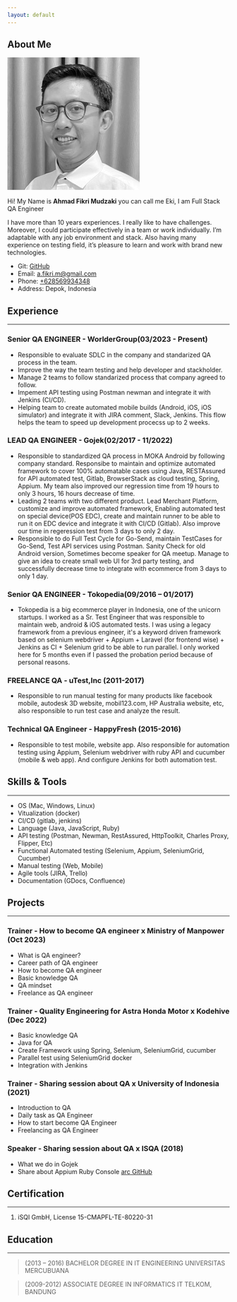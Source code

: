 ```yaml
---
layout: default
---
```


## About Me

<img class="profile-picture" src="ft.jpg">

Hi! My Name is **Ahmad Fikri Mudzaki** you can call me Eki, I am Full Stack QA Engineer

I have more than 10 years experiences. I really like to have challenges. Moreover, I could participate effectively in a team or work individually. I’m adaptable with any job environment and stack.  Also having many experience on testing field, it’s pleasure to learn and work with brand new technologies.

* Git: [GitHub](https://github.com/ekimudzaki)
* Email: [a.fikri.m@gmail.com](mailto:a.fikri.m@gmail.com)
* Phone: [+628569934348](tel:+628569934348)
* Address: Depok, Indonesia

## Experience
---

### Senior QA ENGINEER - WorlderGroup(03/2023 - Present)

* Responsible to evaluate SDLC in the company and standarized QA process in the team. 
* Improve the way the team testing and help developer and stackholder.
* Manage 2 teams to follow standarized process that company agreed to follow.
* Impement API testing using Postman newman and integrate it with Jenkins (CI/CD).
* Helping team to create automated mobile builds (Android, iOS, iOS simulator) and integrate it with JIRA comment, Slack, Jenkins. This flow helps the team to speed up development procecss up to 2 weeks.

### LEAD QA ENGINEER - Gojek(02/2017 - 11/2022)

* Responsible to standardized QA process in MOKA Android by following company standard. Responsibe to maintain and optimize automated framework to cover 100% automatable cases using Java, RESTAssured for API automated test, Gitlab, BrowserStack as cloud testing, Spring, Appium. My team also improved our regression time from 19 hours to only 3 hours, 16 hours decrease of time.
* Leading 2 teams with two different product. Lead Merchant Platform, customize and improve automated framework, Enabling automated test on special device(POS EDC), create and maintain runner to be able to run it on EDC device and integrate it with CI/CD (Gitlab). Also improve our time in regeression test from 3 days to only 2 day.
* Responsible to do Full Test Cycle for Go-Send, maintain TestCases for Go-Send, Test API services using Postman. Sanity Check for old Android version, Sometimes become speaker for QA meetup. Manage to give an idea to create small web UI for 3rd party testing, and successfully decrease time to integrate with ecommerce from 3 days to only 1 day.

### Senior QA ENGINEER - Tokopedia(09/2016 – 01/2017)

* Tokopedia is a big ecommerce player in Indonesia, one of the unicorn startups. I worked as a Sr. Test Engineer that was responsible to maintain web, android & iOS automated tests. I was using a legacy framework from a previous engineer, it's a keyword driven framework based on selenium webdriver + Appium + Laravel (for frontend wise) + Jenkins as CI + Selenium grid to be able to run parallel. I only worked here for 5 months even if I passed the probation period because of personal reasons.

### FREELANCE QA - uTest,Inc (2011-2017)

* Responsible to run manual testing for many products like facebook mobile, autodesk 3D website, mobil123.com, HP Australia website, etc, also responsible to run test case and analyze the result. 

### Technical QA Engineer - HappyFresh (2015-2016)

* Responsible to test mobile,  website app. Also responsible for automation testing using Appium, Selenium webdriver with ruby API and cucumber (mobile & web app). And configure Jenkins for both automation test.

## Skills & Tools
---

 - OS (Mac, Windows, Linux)
 - Vitualization (docker)
 - CI/CD (gitlab, jenkins)
 - Language (Java, JavaScript, Ruby)
 - API testing (Postman, Newman, RestAssured, HttpToolkit, Charles Proxy, Flipper, Etc)
 - Functional Automated testing (Selenium, Appium, SeleniumGrid, Cucumber)
 - Manual testing (Web, Mobile)
 - Agile tools (JIRA, Trello)
 - Documentation (GDocs, Confluence)

## Projects
---

### Trainer - How to become QA engineer x Ministry of Manpower (Oct 2023)

* What is QA engineer?
* Career path of QA engineer
* How to become QA engineer
* Basic knowledge QA
* QA mindset
* Freelance as QA engineer

### Trainer -  Quality Engineering for Astra Honda Motor x Kodehive (Dec 2022)

* Basic knowledge QA
* Java for QA
* Create Framework using Spring, Selenium, SeleniumGrid, cucumber
* Parallel test using SeleniumGrid docker
* Integration with Jenkins

### Trainer - Sharing session about QA x University of Indonesia (2021)

* Introduction to QA
* Daily task as QA Engineer
* How to start become QA Engineer
* Freelancing as QA Engineer 

### Speaker - Sharing session about QA x ISQA (2018)

* What we do in Gojek
* Share about Appium Ruby Console [arc GitHub](https://github.com/appium/ruby_console)

## Certification
---

1. iSQI GmbH, License 15-CMAPFL-TE-80220-31

## Education
 ---

> (2013 – 2016)
> BACHELOR DEGREE IN IT ENGINEERING
> UNIVERSITAS MERCUBUANA

> (2009-2012)
> ASSOCIATE DEGREE IN INFORMATICS
> IT TELKOM, BANDUNG
